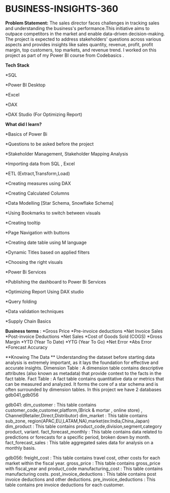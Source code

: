 # BUSINESS-INSIGHTS-360

**Problem Statement:**
The sales director faces challenges in tracking sales and understanding the business's performance.This initiative aims to outpace competitors in the market and enable data-driven decision-making. The project is expected to address stakeholders' questions across various aspects and provides insights like sales quantity, revenue, profit, profit margin, top customers, top markets, and revenue trend.
I worked on this project as part of my Power BI course from Codebasics .



**Tech Stack**

*SQL

*Power BI Desktop

*Excel

*DAX

*DAX Studio (For Optimizing Report)

**What did I learn?**

*Basics of Power Bi

*Questions to be asked before the project

*Stakeholder Management, Stakeholder Mapping Analysis

*Importing data from SQL , Excel

*ETL (Extract,Transform,Load)

*Creating measures using DAX 

*Creating Calculated Columns

*Data Modelling [Star Schema, Snowflake Schema]

*Using Bookmarks to switch between visuals

*Creating tooltip

*Page Navigation with buttons

*Creating date table using M language

*Dynamic Titles based on applied filters

*Choosing the right visuals

*Power Bi Services 

*Publishing the dashboard to Power Bi Services

*Optimizing Report Using DAX studio

*Query folding

*Data validation techniques 

*Supply Chain Basics

**Business terms** : 
*Gross Price
*Pre-invoice deductions
*Net Invoice Sales
*Post-invoice  Deductions
*Net Sales
*Cost of Goods Sold (COGS)
*Gross Margin
*YTD (Year To Date)
*YTG (Year To Go)
*Net Error
*Abs Error
*Forecast Accuracy

**Knowing The Data **
Understanding the dataset before starting data analysis is extremely important, as it lays the foundation for effective and accurate insights. 
Dimension Table : A dimension table contains descriptive attributes (also known as metadata) that provide context to the facts in the fact table. 
Fact Table : A fact table contains quantitative data or metrics that can be measured and analyzed. It forms the core of a star schema and is often surrounded by dimension tables.
In this project we have 2 databases gdb041,gdb056

gdb041:
dim_customer : This table contains customer_code,customer,platform,(Brick & mortar , online store) , Channel(Retailer,Direct,Distributor)
dim_market : This table contains sub_zone, region(APAC,EU,LATAM,NA),market(ex:India,China,Japan)
dim_product : This table contains product_code,division,segment,category product, variant.
fact_forecast_monthly : This table contains data related to predictions or forecasts for a specific period, broken down by month. 
fact_forecast_sales : This table  aggregated sales data for analysis on a monthly basis.

gdb056:
freight_cost  : This table contains travel cost, other costs for each market within the fiscal year.
gross_price : This table contains gross_price with fiscal_year and product_code
manufacturing_cost : This table contains manufacturing costs.
post_invoice_deductions : This table contains post invoice deductions and other deductions.
pre_invoice_deductions : This table contains pre invoice deductions for each customer.





               




















